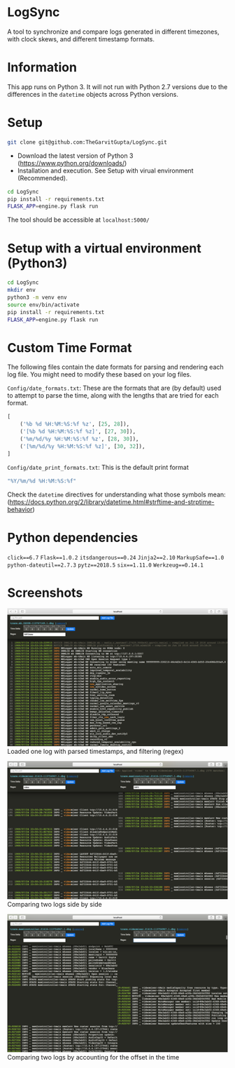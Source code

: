 # LogSync

A tool to synchronize and compare logs generated in different timezones, with clock skews, and different timestamp formats.

# Information

This app runs on Python 3. It will not run with Python 2.7 versions due to the differences in the `datetime` objects across Python versions.

# Setup

```sh
git clone git@github.com:TheGarvitGupta/LogSync.git
```

* Download the latest version of Python 3 (https://www.python.org/downloads/)
* Installation and execution. See Setup with virual environment (Recommended).

```sh
cd LogSync
pip install -r requirements.txt
FLASK_APP=engine.py flask run
```

The tool should be accessible at `localhost:5000/`

# Setup with a virtual environment (Python3)

```sh
cd LogSync
mkdir env
python3 -m venv env
source env/bin/activate
pip install -r requirements.txt
FLASK_APP=engine.py flask run
```

# Custom Time Format

The following files contain the date formats for parsing and rendering each log file. You might need to modify these based on your log files.

`Config/date_formats.txt`: These are the formats that are (by default) used to attempt to parse the time, along with the lengths that are tried for each format.
```py
[
	('%b %d %H:%M:%S:%f %z', [25, 28]),
	('[%b %d %H:%M:%S:%f %z]', [27, 30]),
	('%m/%d/%y %H:%M:%S:%f %z', [28, 30]),
	('[%m/%d/%y %H:%M:%S:%f %z]', [30, 32]),
]
```

`Config/date_print_formats.txt`: This is the default print format
```sh
"%Y/%m/%d %H:%M:%S:%f"
```
Check the `datetime` directives for understanding what those symbols mean: (https://docs.python.org/2/library/datetime.html#strftime-and-strptime-behavior)

# Python dependencies 

`click==6.7`
`Flask==1.0.2`
`itsdangerous==0.24`
`Jinja2==2.10`
`MarkupSafe==1.0`
`python-dateutil==2.7.3`
`pytz==2018.5`
`six==1.11.0`
`Werkzeug==0.14.1`

# Screenshots

![LogSync](https://raw.githubusercontent.com/TheGarvitGupta/LogSync/master/Screenshots/Screen%20Shot%202018-07-27%20at%203.50.05%20PM.png "LogSync")
Loaded one log with parsed timestamps, and filtering (regex)

![LogSync](https://raw.githubusercontent.com/TheGarvitGupta/LogSync/master/Screenshots/Screen%20Shot%202018-07-27%20at%203.52.18%20PM.png "LogSync")
Comparing two logs side by side

![LogSync](https://raw.githubusercontent.com/TheGarvitGupta/LogSync/master/Screenshots/Screen%20Shot%202018-07-27%20at%203.57.08%20PM.png "LogSync")
Comparing two logs by accounting for the offset in the time
